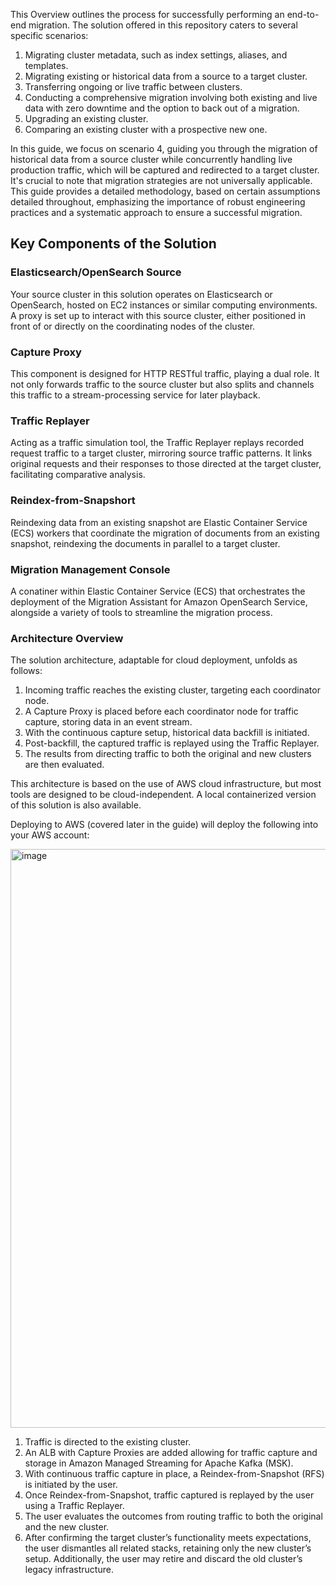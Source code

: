 <!-- Document: Guide -->
This Overview outlines the process for successfully performing an end-to-end migration. The solution offered in this repository caters to several specific scenarios:

1. Migrating cluster metadata, such as index settings, aliases, and templates.
2. Migrating existing or historical data from a source to a target cluster.
3. Transferring ongoing or live traffic between clusters.
4. Conducting a comprehensive migration involving both existing and live data with zero downtime and the option to back out of a migration.
5. Upgrading an existing cluster.
6. Comparing an existing cluster with a prospective new one.

In this guide, we focus on scenario 4, guiding you through the migration of historical data from a source cluster while concurrently handling live production traffic, which will be captured and redirected to a target cluster. It's crucial to note that migration strategies are not universally applicable. This guide provides a detailed methodology, based on certain assumptions detailed throughout, emphasizing the importance of robust engineering practices and a systematic approach to ensure a successful migration.

## Key Components of the Solution

### Elasticsearch/OpenSearch Source
Your source cluster in this solution operates on Elasticsearch or OpenSearch, hosted on EC2 instances or similar computing environments. A proxy is set up to interact with this source cluster, either positioned in front of or directly on the coordinating nodes of the cluster.

### Capture Proxy
This component is designed for HTTP RESTful traffic, playing a dual role. It not only forwards traffic to the source cluster but also splits and channels this traffic to a stream-processing service for later playback.

### Traffic Replayer
Acting as a traffic simulation tool, the Traffic Replayer replays recorded request traffic to a target cluster, mirroring source traffic patterns. It links original requests and their responses to those directed at the target cluster, facilitating comparative analysis.

### Reindex-from-Snapshort
Reindexing data from an existing snapshot are Elastic Container Service (ECS) workers that coordinate the migration of documents from an existing snapshot, reindexing the documents in parallel to a target cluster.

### Migration Management Console
A conatiner within Elastic Container Service (ECS) that orchestrates the deployment of the Migration Assistant for Amazon OpenSearch Service, alongside a variety of tools to streamline the migration process.

### Architecture Overview
The solution architecture, adaptable for cloud deployment, unfolds as follows:

1. Incoming traffic reaches the existing cluster, targeting each coordinator node.
2. A Capture Proxy is placed before each coordinator node for traffic capture, storing data in an event stream.
3. With the continuous capture setup, historical data backfill is initiated.
4. Post-backfill, the captured traffic is replayed using the Traffic Replayer.
5. The results from directing traffic to both the original and new clusters are then evaluated.

This architecture is based on the use of AWS cloud infrastructure, but most tools are designed to be cloud-independent. A local containerized version of this solution is also available.


Deploying to AWS (covered later in the guide) will deploy the following into your AWS account:

<img width="926" alt="image" src="https://github.com/user-attachments/assets/49f748fc-f513-462a-ad01-f8735c87abe2">


1. Traffic is directed to the existing cluster.
2. An ALB with Capture Proxies are added allowing for traffic capture and storage in Amazon Managed Streaming for Apache Kafka (MSK).
3. With continuous traffic capture in place, a Reindex-from-Snapshot (RFS) is initiated by the user.
4. Once Reindex-from-Snapshot, traffic captured is replayed by the user using a Traffic Replayer.
5. The user evaluates the outcomes from routing traffic to both the original and the new cluster.
6. After confirming the target cluster’s functionality meets expectations, the user dismantles all related stacks, retaining only the new cluster’s setup.
    Additionally, the user may retire and discard the old cluster’s legacy infrastructure.